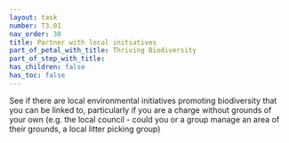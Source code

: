 ```yaml
---
layout: task
number: T3.01
nav_order: 30
title: Partner with local initiatives
part_of_petal_with_title: Thriving Biodiversity
part_of_step_with_title: 
has_children: false
has_toc: false
---
```


See if there are local environmental initiatives promoting biodiversity  that you can be linked to, particularly if you are a charge without grounds of your own (e.g. the local council - could you or a group manage an area of their grounds,  a local litter picking group)
